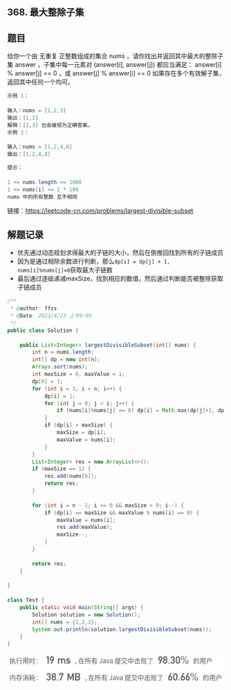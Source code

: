 ## 368. 最大整除子集

## 题目



给你一个由 无重复 正整数组成的集合 nums ，请你找出并返回其中最大的整除子集 answer ，子集中每一元素对 (answer[i], answer[j]) 都应当满足：
answer[i] % answer[j] == 0 ，或
answer[j] % answer[i] == 0
如果存在多个有效解子集，返回其中任何一个均可。

 

```java
示例 1：

输入：nums = [1,2,3]
输出：[1,2]
解释：[1,3] 也会被视为正确答案。
示例 2：

输入：nums = [1,2,4,8]
输出：[1,2,4,8]
```



```java
提示：

1 <= nums.length <= 1000
1 <= nums[i] <= 2 * 109
nums 中的所有整数 互不相同
```


链接：https://leetcode-cn.com/problems/largest-divisible-subset

## 解题记录

+ 优先通过动态规划求得最大的子链的大小，然后在倒推回找到所有的子链成员
+ 因为是通过相除余数进行判断，那么`dp[i] = dp[j] + 1, nums[i]%nums[j]=0​`获取最大子链数
+ 最后通过逐级递减maxSize，找到相应的数值，然后通过判断能否被整除获取子链成员

```java
/**
 * @author: ffzs
 * @Date: 2021/4/23 上午9:05
 */
public class Solution {

    public List<Integer> largestDivisibleSubset(int[] nums) {
        int n = nums.length;
        int[] dp = new int[n];
        Arrays.sort(nums);
        int maxSize = 0, maxValue = 1;
        dp[0] = 1;
        for (int i = 1; i < n; i++) {
            dp[i] = 1;
            for (int j = 0; j < i; j++) {
                if (nums[i]%nums[j] == 0) dp[i] = Math.max(dp[j]+1, dp[i]);
            }
            if (dp[i] > maxSize) {
                maxSize = dp[i];
                maxValue = nums[i];
            }
        }
        List<Integer> res = new ArrayList<>();
        if (maxSize == 1) {
            res.add(nums[0]);
            return res;
        }

        for (int i = n - 1; i >= 0 && maxSize > 0; i--) {
            if (dp[i] == maxSize && maxValue % nums[i] == 0) {
                maxValue = nums[i];
                res.add(maxValue);
                maxSize--;
            }
        }

        return res;
    }

}

class Test {
    public static void main(String[] args) {
        Solution solution = new Solution();
        int[] nums = {1,2,3};
        System.out.println(solution.largestDivisibleSubset(nums));
    }
}
```

![image-20210423100412535](README.assets/image-20210423100412535.png)